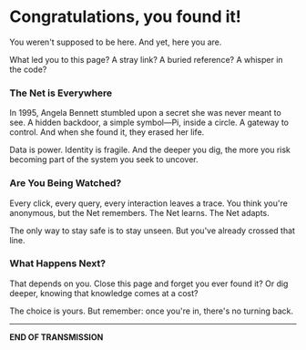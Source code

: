 # Congratulations, you found it!

You weren't supposed to be here. And yet, here you are.

What led you to this page? A stray link? A buried reference? A whisper in the code?

### The Net is Everywhere
In 1995, Angela Bennett stumbled upon a secret she was never meant to see. A hidden backdoor, a simple symbol—Pi, inside a circle. A gateway to control. And when she found it, they erased her life.

Data is power. Identity is fragile. And the deeper you dig, the more you risk becoming part of the system you seek to uncover.

### Are You Being Watched?
Every click, every query, every interaction leaves a trace. You think you're anonymous, but the Net remembers. The Net learns. The Net adapts.

The only way to stay safe is to stay unseen. But you've already crossed that line.

### What Happens Next?
That depends on you. Close this page and forget you ever found it? Or dig deeper, knowing that knowledge comes at a cost?

The choice is yours. But remember: once you're in, there's no turning back.

---

**END OF TRANSMISSION**